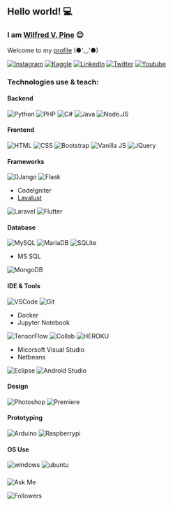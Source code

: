 ## Hello world! 💻

### I am [Wilfred V. Pine](https://wilfredpine.github.io/) 😊

Welcome to my [profile](https://confired.com/) (●'◡'●)

<!--- https://dev.to/envoy_/150-badges-for-github-pnk --->
[![Instagram](https://img.shields.io/badge/Instagram-E4405F?style=for-the-badge&logo=instagram&logoColor=white)](https://www.instagram.com/wilfredpine/)
[![Kaggle](https://img.shields.io/badge/Kaggle-20BEFF?style=for-the-badge&logo=Kaggle&logoColor=white)](https://www.kaggle.com/wilfredpine)
[![LinkedIn](https://img.shields.io/badge/LinkedIn-0077B5?style=for-the-badge&logo=linkedin&logoColor=white)](www.linkedin.com/in/wilfredpine)
[![Twitter](https://img.shields.io/badge/Twitter-1DA1F2?style=for-the-badge&logo=twitter&logoColor=white)](https://twitter.com/wilfredpine9)
[![Youtube](https://img.shields.io/badge/YouTube-FF0000?style=for-the-badge&logo=youtube&logoColor=white)](https://www.youtube.com/c/ConfiRed/)

### Technologies use & teach:

#### Backend
![Python](https://img.shields.io/badge/Python-3776AB?style=for-the-badge&logo=python&logoColor=white)
![PHP](https://img.shields.io/badge/PHP-777BB4?style=for-the-badge&logo=php&logoColor=white)
![C#](https://img.shields.io/badge/C%23-239120?style=for-the-badge&logo=c-sharp&logoColor=white)
![Java](https://img.shields.io/badge/Java-ED8B00?style=for-the-badge&logo=java&logoColor=white)
![Node.JS](https://img.shields.io/badge/Node.js-43853D?style=for-the-badge&logo=node.js&logoColor=white)

#### Frontend
![HTML](https://img.shields.io/badge/HTML-239120?style=for-the-badge&logo=html5&logoColor=white)
![CSS](https://img.shields.io/badge/CSS-239120?&style=for-the-badge&logo=css3&logoColor=white)
![Bootstrap](https://img.shields.io/badge/Bootstrap-563D7C?style=for-the-badge&logo=bootstrap&logoColor=white)
![Vanilla JS](https://img.shields.io/badge/JavaScript-F7DF1E?style=for-the-badge&logo=javascript&logoColor=black)
![JQuery](https://img.shields.io/badge/jQuery-0769AD?style=for-the-badge&logo=jquery&logoColor=white)

#### Frameworks
![DJango](https://img.shields.io/badge/Django-092E20?style=for-the-badge&logo=django&logoColor=white)
![Flask](https://img.shields.io/badge/Flask-000000?style=for-the-badge&logo=flask&logoColor=white)
<!--- Code Igniter ---><!--- Lavalust --->
- CodeIgniter
- [Lavalust](https://github.com/ronmarasigan/LavaLust)

![Laravel](https://img.shields.io/badge/Laravel-FF2D20?style=for-the-badge&logo=laravel&logoColor=white)
![Flutter](https://img.shields.io/badge/Flutter-02569B?style=for-the-badge&logo=flutter&logoColor=white)

#### Database
![MySQL](https://img.shields.io/badge/MySQL-00000F?style=for-the-badge&logo=mysql&logoColor=white)
![MariaDB](https://img.shields.io/badge/MariaDB-003545?style=for-the-badge&logo=mariadb&logoColor=white)
![SQLite](https://img.shields.io/badge/SQLite-07405E?style=for-the-badge&logo=sqlite&logoColor=white)
<!--- MS SQL --->
- MS SQL

![MongoDB](https://img.shields.io/badge/MongoDB-4EA94B?style=for-the-badge&logo=mongodb&logoColor=white)

#### IDE & Tools
![VSCode](https://img.shields.io/badge/Visual_Studio_Code-0078D4?style=for-the-badge&logo=visual%20studio%20code&logoColor=white)
![Git](https://img.shields.io/badge/GIT-E44C30?style=for-the-badge&logo=git&logoColor=white)
<!--- Docker ---><!--- Jupyter Notebook --->
- Docker
- Jupyter Notebook

![TensorFlow](https://img.shields.io/badge/TensorFlow-FF6F00?style=for-the-badge&logo=tensorflow&logoColor=white)
![Collab](https://img.shields.io/badge/Colab-F9AB00?style=for-the-badge&logo=googlecolab&color=525252)
![HEROKU](https://img.shields.io/badge/Heroku-430098?style=for-the-badge&logo=heroku&logoColor=white)
<!--- Micorsoft Visual Studio ---><!--- Netbeans --->
- Micorsoft Visual Studio
- Netbeans

![Eclipse](https://img.shields.io/badge/Eclipse-2C2255?style=for-the-badge&logo=eclipse&logoColor=white)
![Android Studio](https://img.shields.io/badge/Android_Studio-3DDC84?style=for-the-badge&logo=android-studio&logoColor=white)

#### Design
![Photoshop](https://aleen42.github.io/badges/src/photoshop.svg)
![Premiere](https://aleen42.github.io/badges/src/premiere.svg)
<!--- After Effects ---><!--- Corel Draw ---><!--- Canva --->

#### Prototyping
![Arduino](https://img.shields.io/badge/Arduino-00979D?style=for-the-badge&logo=Arduino&logoColor=white)
![Raspberrypi](https://img.shields.io/badge/Raspberry%20Pi-A22846?style=for-the-badge&logo=Raspberry%20Pi&logoColor=white)

#### OS Use
![windows](https://img.shields.io/badge/Windows-0078D6?style=for-the-badge&logo=windows&logoColor=white)
![ubuntu](https://img.shields.io/badge/Ubuntu-E95420?style=for-the-badge&logo=ubuntu&logoColor=white)

### 

![Ask Me](https://img.shields.io/badge/Ask%20me-anything-1abc9c.svg)

![Followers](https://img.shields.io/github/followers/wilfredpine.svg?style=social&label=Follow&maxAge=2592000)

<!---
wilfredpine/wilfredpine is a ✨ special ✨ repository because its `README.md` (this file) appears on your GitHub profile.
You can click the Preview link to take a look at your changes.
--->
